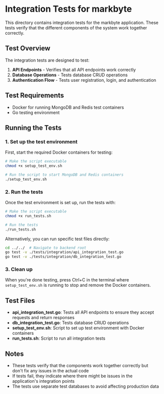 # Integration Tests for markbyte

This directory contains integration tests for the markbyte application. These tests verify that the different components of the system work together correctly.

## Test Overview

The integration tests are designed to test:

1. **API Endpoints** - Verifies that all API endpoints work correctly
2. **Database Operations** - Tests database CRUD operations
3. **Authentication Flow** - Tests user registration, login, and authentication

## Test Requirements

- Docker for running MongoDB and Redis test containers
- Go testing environment

## Running the Tests

### 1. Set up the test environment

First, start the required Docker containers for testing:

```bash
# Make the script executable
chmod +x setup_test_env.sh

# Run the script to start MongoDB and Redis containers
./setup_test_env.sh
```

### 2. Run the tests

Once the test environment is set up, run the tests with:

```bash
# Make the script executable
chmod +x run_tests.sh

# Run the tests
./run_tests.sh
```

Alternatively, you can run specific test files directly:

```bash
cd ../../  # Navigate to backend root
go test -v ./tests/integration/api_integration_test.go
go test -v ./tests/integration/db_integration_test.go
```

### 3. Clean up

When you're done testing, press Ctrl+C in the terminal where `setup_test_env.sh` is running to stop and remove the Docker containers.

## Test Files

- **api_integration_test.go**: Tests all API endpoints to ensure they accept requests and return responses
- **db_integration_test.go**: Tests database CRUD operations
- **setup_test_env.sh**: Script to set up test environment with Docker containers
- **run_tests.sh**: Script to run all integration tests

## Notes

- These tests verify that the components work together correctly but don't fix any issues in the actual code
- If tests fail, they indicate where there might be issues in the application's integration points
- The tests use separate test databases to avoid affecting production data 